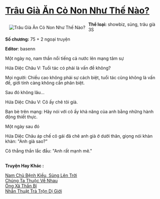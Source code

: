 <a href="https://utruyen.com/trau-gia-an-co-non-nhu-the-nao/19327/" title="Trâu Già Ăn Cỏ Non Như Thế Nào?"><h1>Trâu Già Ăn Cỏ Non Như Thế Nào?</h1></a><div style="display:table"><img align="right" style="float: left; padding: 10px;" src="https://utruyen.com/images/story/200x260/trau-gia-an-co-non-nhu-the-nao.jpg" alt="Trâu Già Ăn Cỏ Non Như Thế Nào?"><b>Thể loại:</b> showbiz, sủng, trâu già 3S<p></p><b>Số chương:</b> 75 + 2 ngoại truyện<p></p><b>Editor</b>: basenn<p></p>Một ngày nọ, nam thần nổi tiếng cả nước lên mạng tâm sự<p></p>Hứa Diệc Châu V: Tuổi tác có phải là vấn đề không?<p></p>Mọi người: Chiều cao không phải sự cách biệt, tuổi tác cũng không là vấn đề, giới tính càng không cần phân biệt.<p></p>Sau đó không lâu...<p></p>Hứa Diệc Châu V: Cô ấy chê tôi già.<p></p>Bạn bè trên mạng: Hãy nói với cô ấy khả năng của anh bằng những hành động thiết thực.<p></p>Một ngày sau đó<p></p>Hứa Diệc Châu áp chế cô gái đã chê anh già ở dưới thân, giọng nói khàn khàn: "Anh già sao?"<p></p>Cô thẳng thắn lắc đầu: "Anh rất mạnh mẽ."</div><p><br><b>Truyện Hay Khác :</b></p><a href="https://utruyen.com/nam-chu-benh-kieu-sung-len-troi/18830/" alt="Nam Chủ Bệnh Kiều, Sủng Lên Trời">Nam Chủ Bệnh Kiều, Sủng Lên Trời</a><br/><a href="https://www.pinterest.com/pin/643874077960296997/" alt="Chúng Ta Thuộc Về Nhau">Chúng Ta Thuộc Về Nhau</a><br/><a href="https://github.com/mlquan/truyenhay/tree/master/truyenhay/25258/" alt="Ông Xã Thần Bí">Ông Xã Thần Bí</a><br/><a href="https://github.com/quanluxury/truyenhot/tree/master/truyenhay/12314/" alt="Nhẫn Thuật Trà Trộn Dị Giới">Nhẫn Thuật Trà Trộn Dị Giới</a><br/>
